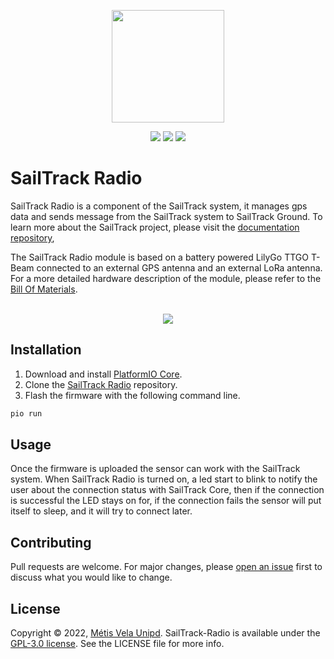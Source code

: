 <p align="center">
  <img src="https://raw.githubusercontent.com/metis-vela-unipd/sailtrack-docs/main/Assets/SailTrack%20Logo.png" width="180">
</p>

<p align="center">
  <img src="https://img.shields.io/github/license/metis-vela-unipd/sailtrack-radio" />
  <img src="https://img.shields.io/github/v/release/metis-vela-unipd/sailtrack-radio" />
  <img src="https://img.shields.io/github/workflow/status/metis-vela-unipd/sailtrack-core/Publish%20Release" />
</p>

# SailTrack Radio

SailTrack Radio is a component of the SailTrack system, it manages gps data and sends message from the SailTrack system to SailTrack Ground. To learn more about the SailTrack project, please visit the [documentation repository](https://github.com/metis-vela-unipd/sailtrack-docs), 

The SailTrack Radio module is based on a battery powered LilyGo TTGO T-Beam connected to an external GPS antenna and an external LoRa antenna. For a more detailed hardware description of the module, please refer to the [Bill Of Materials](https://github.com/metis-vela-unipd/sailtrack-radio/blob/main/hardware/BOM.csv).

<p align="center">
  <br/>
  <img src="https://raw.githubusercontent.com/metis-vela-unipd/sailtrack-radio/main/hardware/connection-diagram.svg">
</p>

## Installation
 1. Download and install [PlatformIO Core](https://docs.platformio.org/en/latest/core/index.html).  
 2. Clone the [SailTrack Radio](https://github.com/metis-vela-unipd/sailtrack-radio) repository.
 3. Flash the firmware with the following command line.
```bash
pio run 
```

 
 ## Usage
Once the firmware is uploaded the sensor can work with the SailTrack system. When SailTrack Radio is turned on, a led start to blink to notify the user about the connection status with SailTrack Core, then if the connection is successful the LED stays on for, if the connection fails  the sensor will put itself to sleep, and it will try to connect later.

## Contributing

Pull requests are welcome. For major changes, please [open an issue](https://github.com/metis-vela-unipd/sailtrack-radio/issues/new) first to discuss what you would like to change.

## License

Copyright © 2022, [Métis Vela Unipd](https://github.com/metis-vela-unipd). SailTrack-Radio is available under the [GPL-3.0 license](https://www.gnu.org/licenses/gpl-3.0.en.html). See the LICENSE file for more info. 
